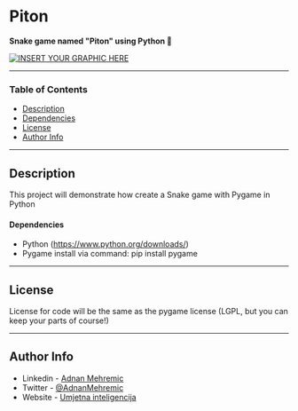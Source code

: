 # Piton
**Snake game named "Piton" using Python :snake:**


[![INSERT YOUR GRAPHIC HERE](http://i.imgur.com/VQA9yZS.png)]()

---

### Table of Contents

- [Description](#description)
- [Dependencies](#dependencies)
- [License](#license)
- [Author Info](#author-info)

---

## Description

This project will demonstrate how create a Snake game with Pygame in Python

#### Dependencies

- Python (https://www.python.org/downloads/)
- Pygame install via command: pip install pygame

---

## License

License for code will be the same as the pygame license (LGPL, but you can keep your parts of course!)

---

## Author Info

- Linkedin - [Adnan Mehremic](https://www.linkedin.com/in/adnan-mehremic/)
- Twitter - [@AdnanMehremic](https://twitter.com/AdnanMehremic)
- Website - [Umjetna inteligencija](https://umjetnainteligencija.ba/)
